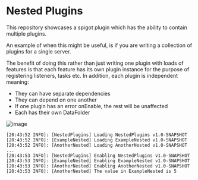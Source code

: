 # Nested Plugins
This repository showcases a spigot plugin which has the ability to contain multiple plugins.

An example of when this might be useful, is if you are writing a collection of plugins for a single server.

The benefit of doing this rather than just writing one plugin with loads of features is that each feature has its own
plugin instance for the purpose of registering listeners, tasks etc. 
In addition, each plugin is independent meaning:
- They can have separate dependencies
- They can depend on one another
- If one plugin has an error onEnable, the rest will be unaffected
- Each has their own DataFolder

![image](https://user-images.githubusercontent.com/14370347/127704199-399e52ca-38ca-4e8f-b2d6-72f5c7c396f8.png)
```
[20:43:52 INFO]: [NestedPlugins] Loading NestedPlugins v1.0-SNAPSHOT
[20:43:52 INFO]: [ExampleNested] Loading ExampleNested v1.0-SNAPSHOT
[20:43:52 INFO]: [AnotherNested] Loading AnotherNested v1.0-SNAPSHOT
...
[20:43:53 INFO]: [NestedPlugins] Enabling NestedPlugins v1.0-SNAPSHOT
[20:43:53 INFO]: [ExampleNested] Enabling ExampleNested v1.0-SNAPSHOT
[20:43:53 INFO]: [AnotherNested] Enabling AnotherNested v1.0-SNAPSHOT
[20:43:53 INFO]: [AnotherNested] The value in ExampleNested is 5
```
